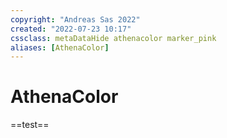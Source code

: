 ```yaml
---
copyright: "Andreas Sas 2022"
created: "2022-07-23 10:17"
cssclass: metaDataHide athenacolor marker_pink
aliases: [AthenaColor]
---
```

# AthenaColor
==test==